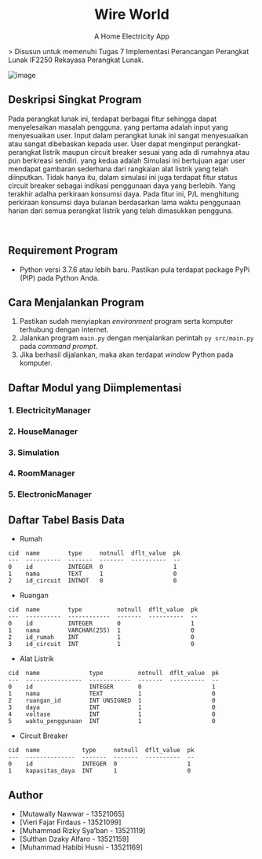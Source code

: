 <div align="center">
  <h1 align="center">Wire World</h1>

  <p align="center">
    A Home Electricity App
    <br />
  </p>
</div>
> Disusun untuk memenuhi Tugas 7 Implementasi Perancangan Perangkat Lunak IF2250 Rekayasa Perangkat Lunak.

![image](https://github.com/mrsyaban/home-electricity-app/assets/95738230/6bf0b400-22ad-4f53-83fa-a1772990efb4)

## Deskripsi Singkat Program
Pada perangkat lunak ini, terdapat berbagai fitur sehingga dapat menyelesaikan masalah pengguna. yang pertama adalah input yang menyesuaikan user. Input dalam perangkat lunak ini sangat menyesuaikan atau sangat dibebaskan kepada user. User dapat menginput perangkat-perangkat listrik maupun circuit breaker sesuai yang ada di rumahnya atau pun berkreasi sendiri. yang kedua adalah Simulasi ini bertujuan agar user mendapat gambaran sederhana dari rangkaian alat listrik yang telah diinputkan. Tidak hanya itu, dalam simulasi ini juga terdapat fitur status circuit breaker sebagai indikasi penggunaan daya yang berlebih. Yang terakhir adalha perkiraan konsumsi daya. Pada fitur ini, P/L menghitung perkiraan konsumsi daya bulanan berdasarkan lama waktu penggunaan harian dari semua perangkat listrik yang telah dimasukkan pengguna.

<br/>



## Requirement Program
* Python versi 3.7.6 atau lebih baru. Pastikan pula terdapat package PyPi (PIP) pada Python Anda.


## Cara Menjalankan Program
1. Pastikan sudah menyiapkan *environment* program serta komputer terhubung dengan internet.
2. Jalankan program `main.py` dengan menjalankan perintah `py src/main.py` pada *command prompt*.
3. Jika berhasil dijalankan, maka akan terdapat *window* Python pada komputer.

## Daftar Modul yang Diimplementasi
### 1. ElectricityManager

### 2. HouseManager

### 3. Simulation

### 4. RoomManager

### 5. ElectronicManager

## Daftar Tabel Basis Data
* Rumah
```
cid  name        type     notnull  dflt_value  pk
---  ----------  -------  -------  ----------  --
0    id          INTEGER  0                    1
1    nama        TEXT     1                    0
2    id_circuit  INTNOT   0                    0
```

* Ruangan
```
cid  name        type          notnull  dflt_value  pk
---  ----------  ------------  -------  ----------  --
0    id          INTEGER       0                    1
1    nama        VARCHAR(255)  1                    0
2    id_rumah    INT           1                    0
3    id_circuit  INT           1                    0
```

* Alat Listrik
```
cid  name              type          notnull  dflt_value  pk
---  ----------------  ------------  -------  ----------  --
0    id                INTEGER       0                    1
1    nama              TEXT          1                    0
2    ruangan_id        INT UNSIGNED  1                    0
3    daya              INT           1                    0
4    voltase           INT           1                    0
5    waktu_penggunaan  INT           1                    0
```

* Circuit Breaker
```
cid  name            type     notnull  dflt_value  pk
---  --------------  -------  -------  ----------  --
0    id              INTEGER  0                    1
1    kapasitas_daya  INT      1                    0
```



## Author
* [Mutawally Nawwar - 13521065]
* [Vieri Fajar Firdaus - 13521099]
* [Muhammad Rizky Sya’ban - 13521119]
* [Sulthan Dzaky Alfaro - 13521159]
* [Muhammad Habibi Husni - 13521169]
